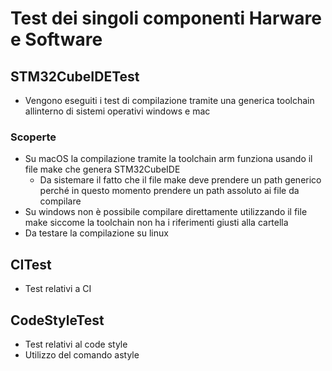 # Test dei singoli componenti Harware e Software

## STM32CubeIDETest
- Vengono eseguiti i test di compilazione tramite una generica toolchain allinterno di sistemi operativi windows e mac
### Scoperte
- Su macOS la compilazione tramite la toolchain arm funziona usando il file make che genera STM32CubeIDE
    - Da sistemare il fatto che il file make deve prendere un path generico perché in questo momento prendere un path assoluto ai file da compilare
- Su windows non è possibile compilare direttamente utilizzando il file make siccome la toolchain non ha i riferimenti giusti alla cartella
- Da testare la compilazione su linux

## CITest
- Test relativi a CI 
  
## CodeStyleTest
- Test relativi al code style
- Utilizzo del comando astyle